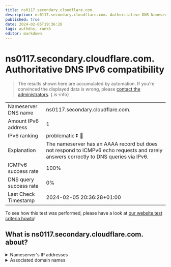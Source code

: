 ```yaml
---
title: ns0117.secondary.cloudflare.com.
description: ns0117.secondary.cloudflare.com. Authoritative DNS Nameserver IPv6 compatibility
published: true
date: 2024-02-05T19:36:28
tags: authdns, rank5
editor: markdown
---
```


# ns0117.secondary.cloudflare.com. Authoritative DNS IPv6 compatibility

> The results shown here are accumulated by automation. If you're convinced the displayed data is wrong, please [contact the administrators](/howto/chat). 
{.is-info}




|   |   |
| - | - |
| Nameserver DNS name | ns0117.secondary.cloudflare.com.
| Amount IPv6 address | 1
| IPv6 ranking | problematic :arrow_double_down: [🔗](/howto/ranking) |
| Explanation | The nameserver has an AAAA record but does not respond to ICMPv6 echo requests and rarely answers correctly to DNS queries via IPv6. |
| ICMPv6 success rate | 100%|
| DNS query success rate | 0% |
| Last Check Timestamp | 2024-02-05 20:36:28+01:00 |

To see how this test was performed, please have a look at [our website test criteria howto](/howto/testcriteria/authdns)!


## What is ns0117.secondary.cloudflare.com. about?




<details>
<summary>Nameserver's IP addresses</summary>

2606:4700:51::a29f:2076

</details>



<details>
<summary>Associated domain names</summary>

www.amd.com

</details>
